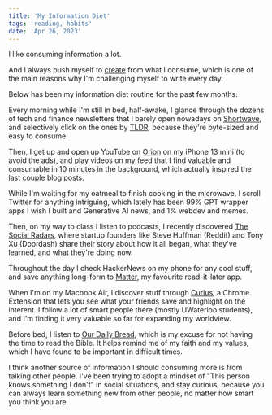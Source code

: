 ```yaml
---
title: 'My Information Diet'
tags: 'reading, habits'
date: 'Apr 26, 2023'
---
```


I like consuming information a lot.

And I always push myself to [create](https://moretothat.com/release-ratio/) from what I consume, which is one of the main reasons why I'm challenging myself to write every day.

Below has been my information diet routine for the past few months.

Every morning while I'm still in bed, half-awake, I glance through the dozens of tech and finance newsletters that I barely open nowadays on [Shortwave](https://shortwave.com/), and selectively click on the ones by [TLDR](https://tldr.tech/), because they're byte-sized and easy to consume.

Then, I get up and open up YouTube on [Orion](https://browser.kagi.com/) on my iPhone 13 mini (to avoid the ads), and play videos on my feed that I find valuable and consumable in 10 minutes in the background, which actually inspired the last couple blog posts.

While I'm waiting for my oatmeal to finish cooking in the microwave, I scroll Twitter for anything intriguing, which lately has been 99% GPT wrapper apps I wish I built and Generative AI news, and 1% webdev and memes.

Then, on my way to class I listen to podcasts, I recently discovered [The Social Radars](https://thesocialradars.captivate.fm/), where startup founders like Steve Huffman (Reddit) and Tony Xu (Doordash) share their story about how it all began, what they've learned, and what they're doing now.

Throughout the day I check HackerNews on my phone for any cool stuff, and save anything long-form to [Matter](https://hq.getmatter.com/), my favourite read-it-later app.

When I'm on my Macbook Air, I discover stuff through [Curius](https://curius.app/), a Chrome Extension that lets you see what your friends save and highlight on the interent. I follow a lot of smart people there (mostly UWaterloo students), and I'm finding it very valuable so far for expanding my worldview.

Before bed, I listen to [Our Daily Bread](https://odb.org/), which is my excuse for not having the time to read the Bible. It helps remind me of my faith and my values, which I have found to be important in difficult times.

I think another source of information I should consuming more is from talking other people. I've been trying to adopt a mindset of "This person knows something I don't" in social situations, and stay curious, because you can always learn something new from other people, no matter how smart you think you are.
